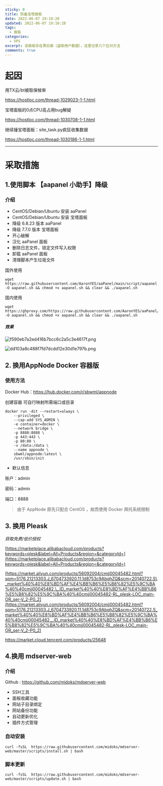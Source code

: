 ```yaml
---
sticky: 0
title: 防备宝塔面板
date: 2022-06-07 19:10:28
updated: 2022-06-07 19:10:28
tags:
  - 面板
categories:
  - VPS
excerpt: 该面板存在黑后面（盗取用户数据），这里记录几个应对方法
comments: true
---
```


# 起因

用TX云/bt被取保候审

<https://hostloc.com/thread-1029023-1-1.html> 

宝塔面板的0点CPU高占用bug解疑

<https://hostloc.com/thread-1030708-1-1.html>

继续锤宝塔面板：site_task.py疯狂收集数据

<https://hostloc.com/thread-1030186-1-1.html>

- - -

# 采取措施

## 1.使用脚本 【aapanel 小助手】降级

### 介绍

* CentOS/Debian/Ubuntu 安装 aaPanel
* CentOS/Debian/Ubuntu 安装 宝塔面板
* 降级 6.8.23 版本 aaPanel
* 降级 7.7.0 版本 宝塔面板
* 开心破解
* 汉化 aaPanel 面板
* 删除日志文件，锁定文件写入权限
* 卸载 aaPanel 面板
* 清理脚本产生垃圾文件

国外使用

```shell
wget https://raw.githubusercontent.com/AaronYES/aaPanel/main/script/aapanel.sh  -O aapanel.sh && chmod +x aapanel.sh && clear && ./aapanel.sh
```

国内使用

```shell
wget https://ghproxy.com/https://raw.githubusercontent.com/AaronYES/aaPanel/main/script/aapanel.sh  -O aapanel.sh && chmod +x aapanel.sh && clear && ./aapanel.sh
```

##### 效果

![f590eb7a2ed416b7bcc6c2a5c3e4617f.png](https://ttfou.com/images/2022/06/07/f590eb7a2ed416b7bcc6c2a5c3e4617f.png)

![dd103a8c488f7fd7dcdd12e30d1e797b.png](https://ttfou.com/images/2022/06/07/dd103a8c488f7fd7dcdd12e30d1e797b.png)

## 2. 换用AppNode Docker 容器版

### 使用方法

Docker Hub：<https://hub.docker.com/r/sbwml/appnode>

创建容器
可自行映射所需端口或目录

```shell
docker run -dit --restart=always \
    --privileged \
    --cap-add SYS_ADMIN \
    -e container=docker \
    --network bridge \
    -p 8888:8888 \
    -p 443:443 \
    -p 80:80 \
    -v /data:/data \
    --name appnode \
    sbwml/appnode:latest \
    /usr/sbin/init
```

* 默认信息

账户：admin

密码：admin

端口：8888

> 由于 AppNode 原先只配合 CentOS ，故而使用 Docker 拜托系统限制
## 3. 换用 Pleask

*获取免费/低价授权*

[https://marketplace.alibabacloud.com/products?keywords=plesk&label=All+Products&region=&categoryId=](https://marketplace.alibabacloud.com/products?keywords=plesk&label=All+Products&region=&categoryId=)

[https://market.aliyun.com/products/56092004/cmjj00045482.html?spm=5176.21213303.J_6704733920.11.1d8753c9AbqhZQ&scm=20140722.S\_market%40%40%E8%BD%AF%E4%BB%B6%E5%B8%82%E5%9C%BA%40%40cmjj00045482.\_.ID_market%40%40%E8%BD%AF%E4%BB%B6%E5%B8%82%E5%9C%BA%40%40cmjj00045482-RL_plesk-LOC_main-OR_ser-V_2-P0_2](https://market.aliyun.com/products/56092004/cmjj00045482.html?spm=5176.21213303.J_6704733920.11.1d8753c9AbqhZQ&scm=20140722.S_market%40%40%E8%BD%AF%E4%BB%B6%E5%B8%82%E5%9C%BA%40%40cmjj00045482._.ID_market%40%40%E8%BD%AF%E4%BB%B6%E5%B8%82%E5%9C%BA%40%40cmjj00045482-RL_plesk-LOC_main-OR_ser-V_2-P0_2)

<https://market.cloud.tencent.com/products/25648>

## 4.换用 mdserver-web

### 介绍

Github : <https://github.com/midoks/mdserver-web>

* SSH工具
* 面板收藏功能
* 网站子目录绑定
* 网站备份功能
* 自动更新优化
* 插件方式管理

### 自动安装

```
curl -fsSL  https://raw.githubusercontent.com/midoks/mdserver-web/master/scripts/install.sh | bash
```

### 脚本更新

```
curl -fsSL  https://raw.githubusercontent.com/midoks/mdserver-web/master/scripts/update.sh | bash
```
